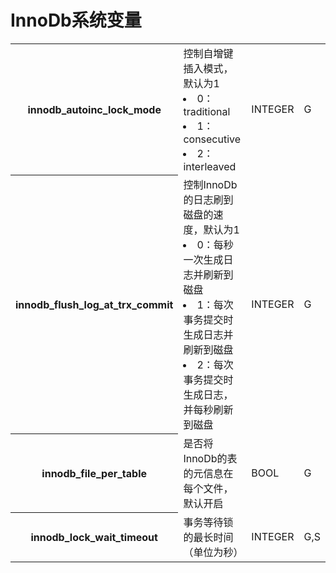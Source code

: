 # InnoDb系统变量

<table>
	<tr>
		<th>innodb_autoinc_lock_mode</th>
		<td>控制自增键插入模式，默认为1
			<li>0：traditional</li>
			<li>1：consecutive</li>
			<li>2：interleaved</li>
		</td>
		<td>INTEGER</td>
		<td>G</td>
	</tr>
	<tr>
		<th>innodb_flush_log_at_trx_commit</th>
		<td>控制InnoDb的日志刷到磁盘的速度，默认为1
			<li>0：每秒一次生成日志并刷新到磁盘</li>
			<li>1：每次事务提交时生成日志并刷新到磁盘</li>
			<li>2：每次事务提交时生成日志，并每秒刷新到磁盘</li>
		</td>
		<td>INTEGER</td>
		<td>G</td>
	</tr>
	<tr>
		<th>innodb_file_per_table</th>
		<td>是否将InnoDb的表的元信息在每个文件，默认开启</td>
		<td>BOOL</td>
		<td>G</td>
	</tr>
	<tr>
		<th>innodb_lock_wait_timeout</th>
		<td>事务等待锁的最长时间（单位为秒）</td>
		<td>INTEGER</td>
		<td>G,S</td>
	</tr>
</table>